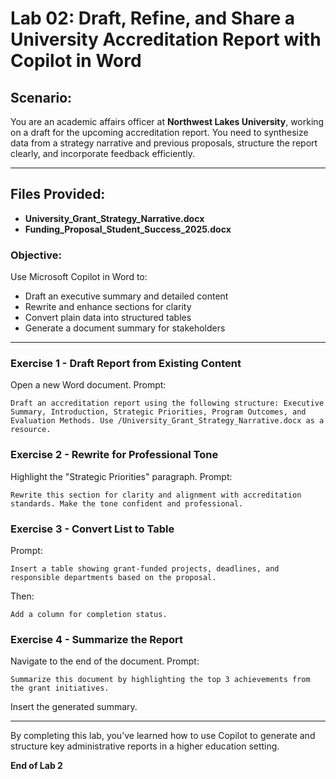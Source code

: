 # Lab 02: Draft, Refine, and Share a University Accreditation Report with Copilot in Word

## Scenario:
You are an academic affairs officer at **Northwest Lakes University**, working on a draft for the upcoming accreditation report. You need to synthesize data from a strategy narrative and previous proposals, structure the report clearly, and incorporate feedback efficiently. 

---

## Files Provided:
- **University_Grant_Strategy_Narrative.docx**
- **Funding_Proposal_Student_Success_2025.docx**

### Objective:
Use Microsoft Copilot in Word to:
- Draft an executive summary and detailed content
- Rewrite and enhance sections for clarity
- Convert plain data into structured tables
- Generate a document summary for stakeholders

---

### Exercise 1 - Draft Report from Existing Content
Open a new Word document.
Prompt:
```
Draft an accreditation report using the following structure: Executive Summary, Introduction, Strategic Priorities, Program Outcomes, and Evaluation Methods. Use /University_Grant_Strategy_Narrative.docx as a resource.
```

### Exercise 2 - Rewrite for Professional Tone
Highlight the "Strategic Priorities" paragraph.
Prompt:
```
Rewrite this section for clarity and alignment with accreditation standards. Make the tone confident and professional.
```

### Exercise 3 - Convert List to Table
Prompt:
```
Insert a table showing grant-funded projects, deadlines, and responsible departments based on the proposal.
```
Then:
```
Add a column for completion status.
```

### Exercise 4 - Summarize the Report
Navigate to the end of the document.
Prompt:
```
Summarize this document by highlighting the top 3 achievements from the grant initiatives.
```
Insert the generated summary.

---

By completing this lab, you’ve learned how to use Copilot to generate and structure key administrative reports in a higher education setting.

**End of Lab 2**
